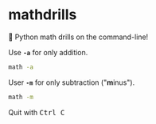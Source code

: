# mathdrills
:snake: Python math drills on the command-line!

Use **`-a`** for only addition.
```sh
math -a
```

User **`-m`** for only subtraction ("**m**inus").
```sh
math -m
```

Quit with <kbd>Ctrl C</kbd>